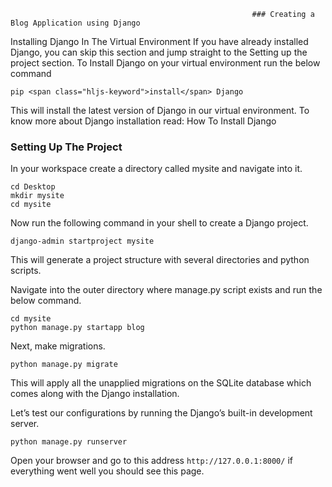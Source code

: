                                                           ### Creating a Blog Application using Django

Installing Django In The Virtual Environment
If you have already installed Django, you can skip this section and jump straight to the Setting up the project section. To Install Django on your virtual environment run the below command

```
pip <span class="hljs-keyword">install</span> Django
```

This will install the latest version of Django in our virtual environment. To know more about Django installation read: How To Install Django


### Setting Up The Project
In your workspace create a directory called mysite and navigate into it.

```
cd Desktop
mkdir mysite
cd mysite
```

Now run the following command in your shell to create a Django project.

```
django-admin startproject mysite
```

This will generate a project structure with several directories and python scripts.

Navigate into the outer directory where manage.py script exists and run the below command.

```
cd mysite
python manage.py startapp blog
```

Next, make migrations.

```
python manage.py migrate
```

This will apply all the unapplied migrations on the SQLite database which comes along with the Django installation.

Let’s test our configurations by running the  Django’s built-in development server.

```
python manage.py runserver
```

Open your browser and go to this address ```http://127.0.0.1:8000/``` if everything went well you should see this page.
